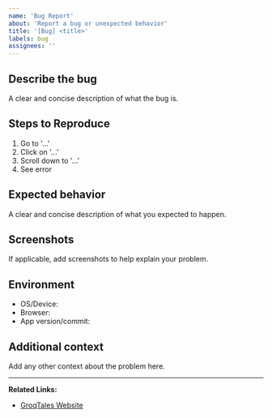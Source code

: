 ```yaml
---
name: 'Bug Report'
about: 'Report a bug or unexpected behavior'
title: '[Bug] <title>'
labels: bug
assignees: ''
---
```


## Describe the bug

A clear and concise description of what the bug is.

## Steps to Reproduce

1. Go to '...'
2. Click on '...'
3. Scroll down to '...'
4. See error

## Expected behavior

A clear and concise description of what you expected to happen.

## Screenshots

If applicable, add screenshots to help explain your problem.

## Environment

- OS/Device:
- Browser:
- App version/commit:

## Additional context

Add any other context about the problem here.

---

**Related Links:**

- [GroqTales Website](https://www.groqtales.xyz/)
